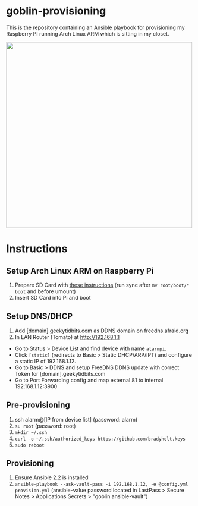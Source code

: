 # goblin-provisioning

This is the repository containing an Ansible playbook for provisioning my Raspberry PI running Arch Linux ARM which is sitting in my closet.

<img src="https://cloud.githubusercontent.com/assets/759811/20446573/fa820624-ad9f-11e6-8cfb-554aca927988.png" width="500px">

# Instructions

## Setup Arch Linux ARM on Raspberry Pi

1. Prepare SD Card with [these instructions](https://archlinuxarm.org/platforms/armv6/raspberry-pi) (run sync after `mv root/boot/* boot` and before umount)
2. Insert SD Card into Pi and boot

## Setup DNS/DHCP

1. Add [domain].geekytidbits.com as DDNS domain on freedns.afraid.org
2. In LAN Router (Tomato) at http://192.168.1.1
 - Go to Status > Device List and find device with name `alarmpi`.
 - Click `[static]` (redirects to Basic > Static DHCP/ARP/IPT) and configure a static IP of 192.168.1.12.
 - Go to Basic > DDNS and setup FreeDNS DDNS update with correct Token for [domain].geekytidbits.com
 - Go to Port Forwarding config and map external 81 to internal 192.168.1.12:3900

## Pre-provisioning

1. ssh alarm@[IP from device list] (password: alarm)
2. `su root` (password: root)
3. `mkdir ~/.ssh`
4. `curl -o ~/.ssh/authorized_keys https://github.com/bradyholt.keys`
5. `sudo reboot`

## Provisioning

1. Ensure Ansible 2.2 is installed
2. `ansible-playbook --ask-vault-pass -i 192.168.1.12, -e @config.yml provision.yml` (ansible-value password located in LastPass > Secure Notes > Applications Secrets > "goblin ansible-vault")
 
